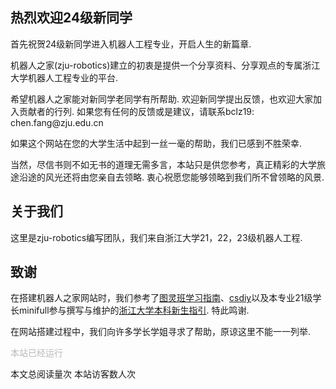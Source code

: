 
<!DOCTYPE html>
<html lang="zh-CN">
<head>
<meta charset="UTF-8">
<meta name="viewport" content="width=device-width, initial-scale=1.0">
<title>机器人之家</title>
<style>
  h1 {
    margin-top: 0; /* 设置标题上边距为0 */
  }
</style>
</head>
<body>
  <h2>热烈欢迎24级新同学</h2>

  <p>首先祝贺24级新同学进入机器人工程专业，开启人生的新篇章.</p>
  <p>机器人之家(zju-robotics)建立的初衷是提供一个分享资料、分享观点的专属浙江大学机器人工程专业的平台.</p>
  <p>希望机器人之家能对新同学老同学有所帮助. 欢迎新同学提出反馈，也欢迎大家加入贡献者的行列. 如果您有任何的反馈或是建议，请联系bclz19: chen.fang@zju.edu.cn </p>
  <p>如果这个网站在您的大学生活中起到一丝一毫的帮助，我们已感到不胜荣幸. <p></p>当然，尽信书则不如无书的道理无需多言，本站只是供您参考，真正精彩的大学旅途沿途的风光还将由您亲自去领略. 衷心祝愿您能够领略到我们所不曾领略的风景. </p>

  <h2>关于我们</h2>
  <p>这里是zju-robotics编写团队，我们来自浙江大学21，22，23级机器人工程.</p>

  <h2>致谢</h2>
  <p>在搭建机器人之家网站时，我们参考了<a href="https://zju-turing.github.io/TuringCourses/">图灵班学习指南</a>、<a href="http://csdiy.wiki">csdiy</a>以及本专业21级学长minifull参与撰写与维护的<a href="https://zjuers.com/welcome/">浙江大学本科新生指引</a>. 特此鸣谢.</p>
  <p>在网站搭建过程中，我们向许多学长学姐寻求了帮助，原谅这里不能一一列举.</p>


<font color="#B9B9B9">
  <p style="text-align: left; ">
      <span>本站已经运行</span>
      <span id='box1'></span>
</p>
  <div id="box1"></div>
  <script>
    function timingTime(){
      let start = '2024-8-14 00:00:00'
      let startTime = new Date(start).getTime()
      let currentTime = new Date().getTime()
      let difference = currentTime - startTime
      let m =  Math.floor(difference / (1000))
      let mm = m % 60  // 秒
      let f = Math.floor(m / 60)
      let ff = f % 60 // 分钟
      let s = Math.floor(f/ 60) // 小时
      let ss = s % 24
      let day = Math.floor(s  / 24 ) // 天数
      return day + "天" + ss + "时" + ff + "分" + mm +'秒'
    }
    setInterval(()=>{
      document.getElementById('box1').innerHTML = timingTime()
    },1000)
  </script>
  </font>

<span id="busuanzi_container_page_pv">本文总阅读量<span id="busuanzi_value_page_pv"></span>次</span>
<span id="busuanzi_container_site_uv">本站访客数<span id="busuanzi_value_site_uv"></span>人次</span>


</body>
</html>

